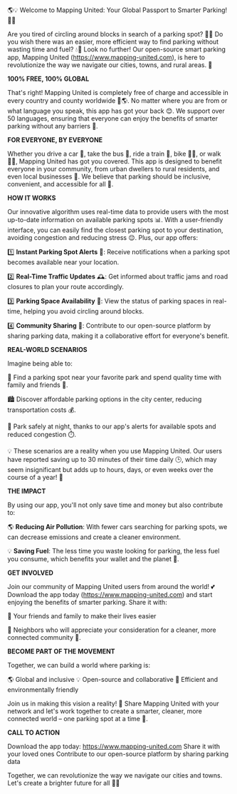 🌎💡 Welcome to Mapping United: Your Global Passport to Smarter Parking! 🚗👏

Are you tired of circling around blocks in search of a parking spot? 🔄😩 Do you wish there was an easier, more efficient way to find parking without wasting time and fuel? 💧💨 Look no further! Our open-source smart parking app, Mapping United (https://www.mapping-united.com), is here to revolutionize the way we navigate our cities, towns, and rural areas. 🌟

**100% FREE, 100% GLOBAL**

That's right! Mapping United is completely free of charge and accessible in every country and county worldwide 💸🌎. No matter where you are from or what language you speak, this app has got your back 😊. We support over 50 languages, ensuring that everyone can enjoy the benefits of smarter parking without any barriers 🌈.

**FOR EVERYONE, BY EVERYONE**

Whether you drive a car 🚗, take the bus 🚌, ride a train 🚂, bike 🚴‍♂️, or walk 🚶‍♀️, Mapping United has got you covered. This app is designed to benefit everyone in your community, from urban dwellers to rural residents, and even local businesses 💼. We believe that parking should be inclusive, convenient, and accessible for all 👫.

**HOW IT WORKS**

Our innovative algorithm uses real-time data to provide users with the most up-to-date information on available parking spots 📊. With a user-friendly interface, you can easily find the closest parking spot to your destination, avoiding congestion and reducing stress 😌. Plus, our app offers:

1️⃣ **Instant Parking Spot Alerts** 🚨: Receive notifications when a parking spot becomes available near your location.

2️⃣ **Real-Time Traffic Updates** 🕰️: Get informed about traffic jams and road closures to plan your route accordingly.

3️⃣ **Parking Space Availability** 📍: View the status of parking spaces in real-time, helping you avoid circling around blocks.

4️⃣ **Community Sharing** 👥: Contribute to our open-source platform by sharing parking data, making it a collaborative effort for everyone's benefit.

**REAL-WORLD SCENARIOS**

Imagine being able to:

🌳 Find a parking spot near your favorite park and spend quality time with family and friends 🌸.

🏙️ Discover affordable parking options in the city center, reducing transportation costs 💰.

🚗 Park safely at night, thanks to our app's alerts for available spots and reduced congestion ⏱️.

💡 These scenarios are a reality when you use Mapping United. Our users have reported saving up to 30 minutes of their time daily 🕒, which may seem insignificant but adds up to hours, days, or even weeks over the course of a year! 📆

**THE IMPACT**

By using our app, you'll not only save time and money but also contribute to:

🌎 **Reducing Air Pollution**: With fewer cars searching for parking spots, we can decrease emissions and create a cleaner environment.

💡 **Saving Fuel**: The less time you waste looking for parking, the less fuel you consume, which benefits your wallet and the planet 🌟.

**GET INVOLVED**

Join our community of Mapping United users from around the world! 💕 Download the app today (https://www.mapping-united.com) and start enjoying the benefits of smarter parking. Share it with:

👫 Your friends and family to make their lives easier

📱 Neighbors who will appreciate your consideration for a cleaner, more connected community 🌈.

**BECOME PART OF THE MOVEMENT**

Together, we can build a world where parking is:

🌎 Global and inclusive
💡 Open-source and collaborative
🚗 Efficient and environmentally friendly

Join us in making this vision a reality! 💪 Share Mapping United with your network and let's work together to create a smarter, cleaner, more connected world – one parking spot at a time 🌟.

**CALL TO ACTION**

Download the app today: https://www.mapping-united.com
Share it with your loved ones
Contribute to our open-source platform by sharing parking data

Together, we can revolutionize the way we navigate our cities and towns. Let's create a brighter future for all 🌈💚